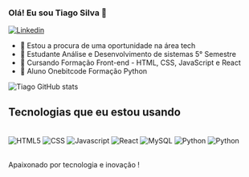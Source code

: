 ### Olá! Eu sou Tiago Silva 🤙
[![Linkedin](https://img.shields.io/badge/LinkedIn-0077B5?style=for-the-badge&logo=linkedin&logoColor=white)](https://www.linkedin.com/in/dev-tiago-silva)

- 🔭 Estou a procura de uma oportunidade na área tech
- 📖 Estudante Análise e Desenvolvimento de sistemas 5° Semestre 
- 📘 Cursando Formação Front-end - HTML, CSS, JavaScript e React
- 📘 Aluno Onebitcode Formação Python
  

![Tiago GitHub stats](https://github-readme-stats.vercel.app/api?username=usertiagosilva&show_icons=true&theme=dracula)

## Tecnologias que eu estou usando 
<div style="display: inline_block"><br/>
  <img  align="center" alt="HTML5" src="https://img.shields.io/badge/HTML5-E34F26?style=for-the-badge&logo=html5&logoColor=white"/>
    <img  align="center" alt="CSS" src="https://img.shields.io/badge/CSS3-1572B6?style=for-the-badge&logo=css3&logoColor=white"/>
    <img  align="center" alt="Javascript" src="https://img.shields.io/badge/JavaScript-F7DF1E?style=for-the-badge&logo=javascript&logoColor=black"/>
   <img  align="center" alt="React" src="https://img.shields.io/badge/React-20232A?style=for-the-badge&logo=react&logoColor=61DAFB"/>
    <img  align="center" alt="MySQL" src="https://img.shields.io/badge/MySQL-00000F?style=for-the-badge&logo=mysql&logoColor=white"/>
    <img  align="center" alt="Python" src="https://img.shields.io/badge/Python-3776AB?style=for-the-badge&logo=python&logoColor=white"/>
    <img  align="center" alt="Python" src="https://img.shields.io/badge/PHP-777BB4?style=for-the-badge&logo=php&logoColor=white"/>
</div> </br>

Apaixonado por tecnologia e inovação !


